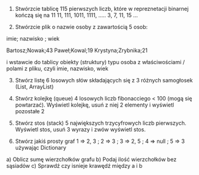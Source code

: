 1. Stwórzcie tablicę 115 pierwszych liczb, 
które w repreznetacji binarnej kończą się na 11
11, 111, 1011, 1111, .....
3, 7, 11, 15 ...


2. Stwórzcie plik o nazwie osoby z zawartością 5 osob:

imie; nazwisko ; wiek

Bartosz;Nowak;43
Paweł;Kowal;19
Krystyna;Zrybnika;21

i wstawcie do tablicy obiekty (struktury) typu osoba 
z właściwościami / polami z pliku, czyli imie, nazwisko, wiek


3. Stwórz listę 6 losowych słów składających się z 3 różnych samogłosek (List, ArrayList)

4. Stwórz kolejkę (queue) 4 losowych liczb fibonacciego < 100 (mogą się powtarzać). 
Wyświetl kolejkę, usuń z niej 2 elementy i wyświetl pozostałe 2

5. Stwórz stos (stack) 5 największych trzycyfrowych liczb pierwszych.
Wyświetl stos, usuń 3 wyrazy i zwów wyświetl stos.

6. Stwórz jakiś prosty graf 1 => 2, 3 ; 2 => 3 ; 3 => 2, 5 ; 4 => null ; 5 => 3
używając Dictionary

a) Oblicz sumę wierzchołków grafu
b) Podaj ilość wierzchołków bez sąsiadów
c) Sprawdź czy isnieje krawędź między a i b


